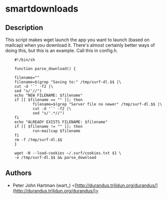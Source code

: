 smartdownloads
=======

Description
-----------

This script makes wget launch the app you want to launch (based on mailcap) when you download it.
There's almost certainly better ways of doing this, but this is an example.  Call this in config.h.

        #!/bin/sh

        function parse_download() {

        filename=""
        filename=$(grep "Saving to:" /tmp/surf-dl.$$ |\
        cut -d '`' -f2 |\
        sed "s/'//")
        echo "NEW FILENAME: $filename"
        if [[ $filename == "" ]]; then
                filename=$(grep "Server file no newer" /tmp/surf-dl.$$ |\
                cut -d '`' -f2 |\
                sed "s/'.*//")
        fi
        echo "ALREADY EXISTS FILENAME: $filename"
        if [[ $filename != "" ]]; then
                run-mailcap $filename
        fi
        rm -f /tmp/surf-dl.$$
        }

        wget -N --load-cookies ~/.surf/cookies.txt $1 \
        -o /tmp/surf-dl.$$ && parse_download

Authors
-------

* Peter John Hartman (wart_) <[http://durandus.trilidun.org/durandus/](http://durandus.trilidun.org/durandus/)>
